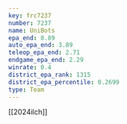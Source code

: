 ```yaml
---
key: frc7237
number: 7237
name: UniBots
epa_end: 8.89
auto_epa_end: 3.89
teleop_epa_end: 2.71
endgame_epa_end: 2.29
winrate: 0.4
district_epa_rank: 1315
district_epa_percentile: 0.2699
type: Team
---
```

[[2024ilch]]
